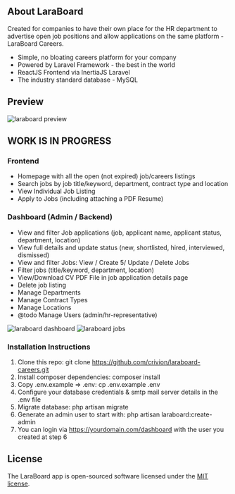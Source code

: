 ## About LaraBoard

Created for companies to have their own place for the HR department to advertise open job positions and allow applications on the same platform - LaraBoard Careers.

-   Simple, no bloating careers platform for your company
-   Powered by Laravel Framework - the best in the world
-   ReactJS Frontend via InertiaJS Laravel
-   The industry standard database - MySQL

## Preview

![laraboard preview](https://raw.githubusercontent.com/crivion/laraboard-careers/master/public/assets/images/laraboard-preview.png)

## WORK IS IN PROGRESS

### Frontend

-   Homepage with all the open (not expired) job/careers listings
-   Search jobs by job title/keyword, department, contract type and location
-   View Individual Job Listing
-   Apply to Jobs (including attaching a PDF Resume)

### Dashboard (Admin / Backend)

-   View and filter Job applications (job, applicant name, applicant status, department, location)
-   View full details and update status (new, shortlisted, hired, interviewed, dismissed)
-   View and filter Jobs: View / Create 5/ Update / Delete Jobs
-   Filter jobs (title/keyword, department, location)
-   View/Download CV PDF File in job application details page
- Delete job listing
- Manage Departments
-  Manage Contract Types
- Manage Locations
- @todo Manage Users (admin/hr-representative)


![laraboard dashboard](https://raw.githubusercontent.com/crivion/laraboard-careers/master/public/assets/images/admin-dashboard.png)
![laraboard jobs](https://raw.githubusercontent.com/crivion/laraboard-careers/master/public/assets/images/admin-jobs.png)

### Installation Instructions
1) Clone this repo: git clone https://github.com/crivion/laraboard-careers.git
2) Install composer dependencies: composer install
3) Copy .env.example => .env: cp .env.example .env
4) Configure your database credentials & smtp mail server details in the .env file
5) Migrate database: php artisan migrate
6) Generate an admin user to start with: php artisan laraboard:create-admin
7) You can login via https://yourdomain.com/dashboard with the user you created at step 6


## License

The LaraBoard app is open-sourced software licensed under the [MIT license](https://opensource.org/licenses/MIT).
